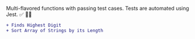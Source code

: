
 Multi-flavored functions with passing test cases. Tests are automated using Jest. ✅ 🧪🔬

 ```diff
 + Finds Highest Digit
 + Sort Array of Strings by its Length
 ```

